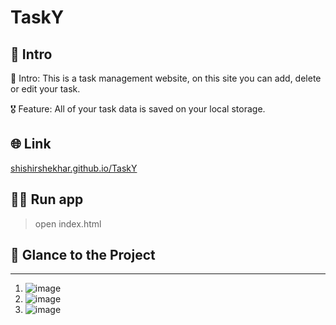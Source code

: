 # TaskY

## 📃 Intro

🎯 Intro: This is a task management website, on this site you can add, delete or edit your task.

🎖 Feature: All of your task data is saved on your local storage.

## 🌐 Link

<a href="https://shishirshekhar.github.io/TaskY/" target="_blank">shishirshekhar.github.io/TaskY</a>

## 🏃‍♂️ Run app
> open index.html

## 👀 Glance to the Project
____
  
  1. ![image](https://user-images.githubusercontent.com/71517975/131454316-36cd9b34-ecb5-4ed7-8cd4-1891b8412472.png)
  2. ![image](https://user-images.githubusercontent.com/71517975/131454389-27f2f668-45fe-4987-b6eb-fed28fd9d77a.png)
  3. ![image](https://user-images.githubusercontent.com/71517975/131454446-b96af0f2-49a7-4209-996a-e1baa26a2ce5.png)
